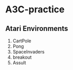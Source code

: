 # A3C-practice



## Atari Environments

1. CartPole
2. Pong
3. SpaceInvaders 
4. breakout
5. Assult
